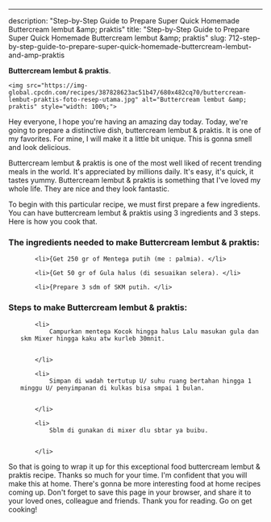 ---
description: "Step-by-Step Guide to Prepare Super Quick Homemade Buttercream lembut &amp;amp; praktis"
title: "Step-by-Step Guide to Prepare Super Quick Homemade Buttercream lembut &amp;amp; praktis"
slug: 712-step-by-step-guide-to-prepare-super-quick-homemade-buttercream-lembut-and-amp-praktis

<p>
	<strong>Buttercream lembut &amp; praktis</strong>. 
	
</p>
<p>
	
	<img src="https://img-global.cpcdn.com/recipes/387828623ac51b47/680x482cq70/buttercream-lembut-praktis-foto-resep-utama.jpg" alt="Buttercream lembut &amp; praktis" style="width: 100%;">
	
	
</p>
<p>
	Hey everyone, I hope you're having an amazing day today. Today, we're going to prepare a distinctive dish, buttercream lembut &amp; praktis. It is one of my favorites. For mine, I will make it a little bit unique. This is gonna smell and look delicious.
</p>
	
<p>
	
</p>
<p>
	Buttercream lembut &amp; praktis is one of the most well liked of recent trending meals in the world. It's appreciated by millions daily. It's easy, it's quick, it tastes yummy. Buttercream lembut &amp; praktis is something that I've loved my whole life. They are nice and they look fantastic.
</p>

<p>
To begin with this particular recipe, we must first prepare a few ingredients. You can have buttercream lembut &amp; praktis using 3 ingredients and 3 steps. Here is how you cook that.
</p>

<h3>The ingredients needed to make Buttercream lembut &amp; praktis:</h3>

<ol>
	
		<li>{Get 250 gr of Mentega putih (me : palmia). </li>
	
		<li>{Get 50 gr of Gula halus (di sesuaikan selera). </li>
	
		<li>{Prepare 3 sdm of SKM putih. </li>
	
</ol>
<p>
	
</p>

<h3>Steps to make Buttercream lembut &amp; praktis:</h3>

<ol>
	
		<li>
			Campurkan mentega Kocok hingga halus Lalu masukan gula dan skm Mixer hingga kaku atw kurleb 30mnit.
			
			
		</li>
	
		<li>
			Simpan di wadah tertutup U/ suhu ruang bertahan hingga 1 minggu U/ penyimpanan di kulkas bisa smpai 1 bulan.
			
			
		</li>
	
		<li>
			Sblm di gunakan di mixer dlu sbtar ya buibu.
			
			
		</li>
	
</ol>

<p>
	
</p>

<p>
	So that is going to wrap it up for this exceptional food buttercream lembut &amp; praktis recipe. Thanks so much for your time. I'm confident that you will make this at home. There's gonna be more interesting food at home recipes coming up. Don't forget to save this page in your browser, and share it to your loved ones, colleague and friends. Thank you for reading. Go on get cooking!
</p>
